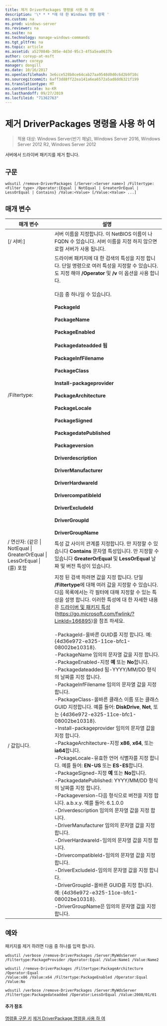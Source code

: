```yaml
---
title: 제거 DriverPackages 명령을 사용 하 여
description: '\* * * *에 대 한 Windows 명령 항목 '
ms.custom: na
ms.prod: windows-server
ms.reviewer: na
ms.suite: na
ms.technology: manage-windows-commands
ms.tgt_pltfrm: na
ms.topic: article
ms.assetid: a527084b-305e-4d3d-95c3-4f5a5ea0637b
author: coreyp-at-msft
ms.author: coreyp
manager: dongill
ms.date: 10/16/2017
ms.openlocfilehash: 3e6cce528b0ce64cab27aa9548d0d0c6d2b9f10c
ms.sourcegitcommit: 6aff3d88ff22ea141a6ea6572a5ad8dd6321f199
ms.translationtype: MT
ms.contentlocale: ko-KR
ms.lasthandoff: 09/27/2019
ms.locfileid: "71362763"
---
```

# <a name="using-the-remove-driverpackages-command"></a>제거 DriverPackages 명령을 사용 하 여

>적용 대상: Windows Server(반기 채널), Windows Server 2016, Windows Server 2012 R2, Windows Server 2012

서버에서 드라이버 패키지를 제거 합니다.
## <a name="syntax"></a>구문
```
wdsutil /remove-DriverPackages [/Server:<Server name>] /Filtertype:<Filter type> /Operator:{Equal | NotEqual | GreaterOrEqual | LessOrEqual | Contains} /Value:<Value> [/Value:<Value> ...]
```
## <a name="parameters"></a>매개 변수

|                                         매개 변수                                          |                                                                                                                                                                                                                                                                                                                                                                                                                                                                                                                                                                                                                                                                                                                                                                                                                                                                                                          설명                                                                                                                                                                                                                                                                                                                                                                                                                                                                                                                                                                                                                                                                                                                                                                                                                                                                                                          |
|--------------------------------------------------------------------------------------------|-------------------------------------------------------------------------------------------------------------------------------------------------------------------------------------------------------------------------------------------------------------------------------------------------------------------------------------------------------------------------------------------------------------------------------------------------------------------------------------------------------------------------------------------------------------------------------------------------------------------------------------------------------------------------------------------------------------------------------------------------------------------------------------------------------------------------------------------------------------------------------------------------------------------------------------------------------------------------------------------------------------------------------------------------------------------------------------------------------------------------------------------------------------------------------------------------------------------------------------------------------------------------------------------------------------------------------------------------------------------------------------------------------------------------------------------------------------------------------------------------------------------------------------------------------------------------------------------------------------------------------------------------------------------------------------------------------------------------------------------------------------------------------------------------------------------------------|
|                                  [/ 서버:<Server name>]                                   |                                                                                                                                                                                                                                                                                                                                                                                                                                                                                                                                                                                                                                                                                                                                                                                                                                           서버 이름을 지정합니다. 이 NetBIOS 이름이 나 FQDN 수 있습니다. 서버 이름을 지정 하지 않으면 로컬 서버가 사용 됩니다.                                                                                                                                                                                                                                                                                                                                                                                                                                                                                                                                                                                                                                                                                                                                                                                                                                            |
|                                 /Filtertype:<Filter type>                                  |                                                                                                                                                                                                                                                                                                                                                                                                                                                                                드라이버 패키지에 대 한 검색의 특성을 지정 합니다. 단일 명령으로 여러 특성을 지정할 수 있습니다. 도 지정 해야 **/Operator** 및 **/v** 이 옵션을 사용 합니다.<br /><br /><Filter type> 다음 중 하나일 수 있습니다.<br /><br />**PackageId**<br /><br />**PackageName**<br /><br />**PackageEnabled**<br /><br />**Packagedateadded 됨**<br /><br />**PackageInfFilename**<br /><br />**PackageClass**<br /><br />**Install-packageprovider**<br /><br />**PackageArchitecture**<br /><br />**PackageLocale**<br /><br />**PackageSigned**<br /><br />**PackagedatePublished**<br /><br />**Packageversion**<br /><br />**Driverdescription**<br /><br />**DriverManufacturer**<br /><br />**DriverHardwareId**<br /><br />**DrivercompatibleId**<br /><br />**DriverExcludeId**<br /><br />**DriverGroupId**<br /><br />**DriverGroupName**                                                                                                                                                                                                                                                                                                                                                                                                                                                                                 |
| / 연산자: {같은 &#124; NotEqual &#124; GreaterOrEqual &#124; LessOrEqual &#124; (를) 포함 |                                                                                                                                                                                                                                                                                                                                                                                                                                                                                                                                                                                                                                                                                                                                                                                                   특성 값 사이의 관계를 지정합니다. 만 지정할 수 있습니다 **Contains** 문자열 특성입니다. 만 지정할 수 있습니다 **GreaterOrEqual** 및 **LessOrEqual** 날짜 및 버전 특성이 있습니다.                                                                                                                                                                                                                                                                                                                                                                                                                                                                                                                                                                                                                                                                                                                                                                                                    |
|                                       / 값입니다.<Value>                                       | 지정 된 검색 하려면 값을 지정 <attribute>합니다. 단일 **/Filtertype**에 대해 여러 값을 지정할 수 있습니다. 다음 목록에서는 각 필터에 대해 지정할 수 있는 특성을 설명 합니다. 이러한 특성에 대 한 자세한 내용은 [드라이버 및 패키지 특성](https://go.microsoft.com/fwlink/?LinkId=166895) (<https://go.microsoft.com/fwlink/?LinkId=166895>)을 참조 하세요.<br /><br />-PackageId-올바른 GUID를 지정 합니다. 예: {4d36e972-e325-11ce-bfc1-08002be10318}.<br />-PackageName 임의의 문자열 값을 지정 합니다.<br />-PackageEnabled-지정 **예** 또는 **No**합니다.<br />-Packagedateadded 됨-YYYY/MM/DD 형식의 날짜를 지정 합니다.<br />-PackageInfFilename 임의의 문자열 값을 지정 합니다.<br />-PackageClass-올바른 클래스 이름 또는 클래스 GUID 지정합니다. 예를 들어: **DiskDrive**, **Net**, 또는 {4d36e972-e325-11ce-bfc1-08002be10318}.<br />-Install-packageprovider 임의의 문자열 값을 지정 합니다.<br />-PackageArchitecture-지정 **x86**, **x64**, 또는 **ia64**합니다.<br />-PckageLocale-유효한 언어 식별자를 지정 합니다. 예를 들어: **EN-US** 또는 **ES-ES**합니다.<br />-PackageSigned-지정 **예** 또는 **No**합니다.<br />-PackagedatePublished: YYYY/MM/DD 형식의 날짜를 지정 합니다.<br />-Packageversion-다음 형식으로 버전을 지정 합니다. a.b.x.y. 예를 들어: 6.1.0.0<br />-Driverdescription 임의의 문자열 값을 지정 합니다.<br />-DriverManufacturer 임의의 문자열 값을 지정 합니다.<br />-DriverHardwareId-임의의 문자열 값을 지정 합니다.<br />-DrivercompatibleId-임의의 문자열 값을 지정 합니다.<br />-DriverExcludeId-임의의 문자열 값을 지정 합니다.<br />-DriverGroupId-올바른 GUID를 지정 합니다. 예: {4d36e972-e325-11ce-bfc1-08002be10318}.<br />-DriverGroupName은 임의의 문자열 값을 지정 합니다. |

## <a name="BKMK_examples"></a>예와
패키지를 제거 하려면 다음 중 하나를 입력 합니다.
```
wdsutil /verbose /remove-DriverPackages /Server:MyWdsServer
/Filtertype:PackageProvider /Operator:Equal /Value:Name1 /Value:Name2
```
```
wdsutil /remove-DriverPackages /Filtertype:PackageArchitecture /Operator:Equal
/Value:x86 /Value:x64 /Filtertype:PackageEnabled /Operator:Equal /Value:No
```
```
wdsutil /verbose /remove-DriverPackages /Server:MyWdsServer
/Filtertype:Packagedateadded /Operator:LessOrEqual /Value:2008/01/01
```
#### <a name="additional-references"></a>추가 참조
[명령줄 구문 키](command-line-syntax-key.md)
[제거 DriverPackage 명령을 사용 하 여](using-the-remove-driverpackage-command.md)
